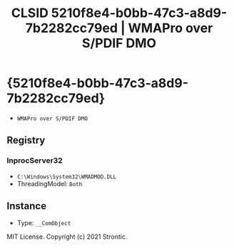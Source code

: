 ﻿---
title: "CLSID 5210f8e4-b0bb-47c3-a8d9-7b2282cc79ed | WMAPro over S/PDIF DMO"
excerpt: What is COM-Object CLSID 5210f8e4-b0bb-47c3-a8d9-7b2282cc79ed?
---

# {5210f8e4-b0bb-47c3-a8d9-7b2282cc79ed}

* `WMAPro over S/PDIF DMO`

## Registry


### InprocServer32

* `C:\Windows\System32\WMADMOD.DLL`
* ThreadingModel: `Both`

## Instance

* Type: `__ComObject`

MIT License. Copyright (c) 2021 Strontic.


